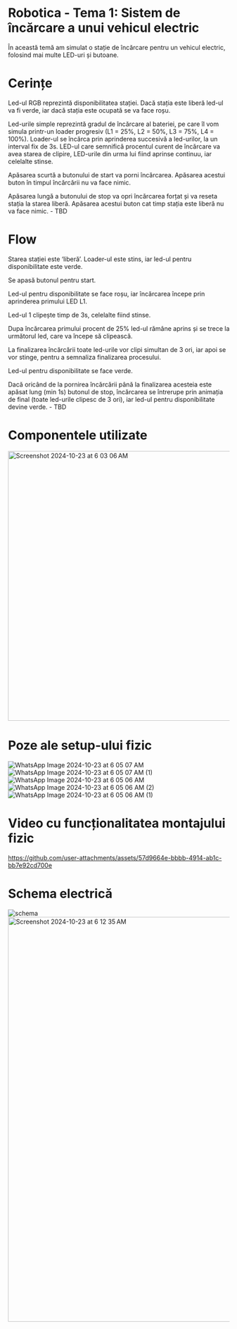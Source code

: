 # Robotica - Tema 1: Sistem de încărcare a unui vehicul electric

În această temă am simulat o stație de încărcare pentru un vehicul electric, folosind mai multe LED-uri și butoane.

# Cerințe

Led-ul RGB reprezintă disponibilitatea stației. Dacă stația este liberă led-ul va fi verde, iar dacă stația este ocupată se va face roșu.

Led-urile simple reprezintă gradul de încărcare al bateriei, pe care îl vom simula printr-un loader progresiv (L1 = 25%, L2 = 50%, L3 = 75%, L4 = 100%). Loader-ul se încărca prin aprinderea succesivă a led-urilor, la un interval fix de 3s. LED-ul care semnifică procentul curent de încărcare va avea starea de clipire, LED-urile din urma lui fiind aprinse continuu, iar celelalte stinse.

Apăsarea scurtă a butonului de start va porni încărcarea. Apăsarea acestui buton în timpul încărcării nu va face nimic.

Apăsarea lungă a butonului de stop va opri încărcarea forțat și va reseta stația la starea liberă. Apăsarea acestui buton cat timp stația este liberă nu va face nimic. - TBD

# Flow

Starea stației este ‘liberă’. Loader-ul este stins, iar led-ul pentru disponibilitate este verde.

Se apasă butonul pentru start.

Led-ul pentru disponibilitate se face roșu, iar încărcarea începe prin aprinderea primului LED L1.

Led-ul 1 clipește timp de 3s, celelalte fiind stinse.

Dupa încărcarea primului procent de 25% led-ul rămâne aprins și se trece la următorul led, care va începe să clipească.

La finalizarea încărcării toate led-urile vor clipi simultan de 3 ori, iar apoi se vor stinge, pentru a semnaliza finalizarea procesului.

Led-ul pentru disponibilitate se face verde.

Dacă oricând de la pornirea încărcării până la finalizarea acesteia este apăsat lung (min 1s) butonul de stop, încărcarea se întrerupe prin animația de final (toate led-urile clipesc de 3 ori), iar led-ul pentru disponibilitate devine verde. - TBD

# Componentele utilizate

<img width="613" alt="Screenshot 2024-10-23 at 6 03 06 AM" src="https://github.com/user-attachments/assets/47f1d9e0-424b-4673-8d15-f847d8d0148f">

# Poze ale setup-ului fizic

![WhatsApp Image 2024-10-23 at 6 05 07 AM](https://github.com/user-attachments/assets/31128313-733d-47cb-b495-80329bf70e21)
![WhatsApp Image 2024-10-23 at 6 05 07 AM (1)](https://github.com/user-attachments/assets/a390ecd7-5a54-4b09-b18d-975abeea567e)
![WhatsApp Image 2024-10-23 at 6 05 06 AM](https://github.com/user-attachments/assets/3849c75c-8709-4572-ab43-7c45203c33ba)
![WhatsApp Image 2024-10-23 at 6 05 06 AM (2)](https://github.com/user-attachments/assets/4690869d-0fc7-475b-858a-111f0c036524)
![WhatsApp Image 2024-10-23 at 6 05 06 AM (1)](https://github.com/user-attachments/assets/3a9bc251-c850-45df-9ceb-35bb7fbe766c)

# Video cu funcționalitatea montajului fizic



https://github.com/user-attachments/assets/57d9664e-bbbb-4914-ab1c-bb7e92cd700e



# Schema electrică

![schema](https://github.com/user-attachments/assets/84df53fa-9348-4e8f-9b6b-b83a3cab20f8)
<img width="920" alt="Screenshot 2024-10-23 at 6 12 35 AM" src="https://github.com/user-attachments/assets/29089f1c-eb3d-4364-8cd5-b242e751590f">


